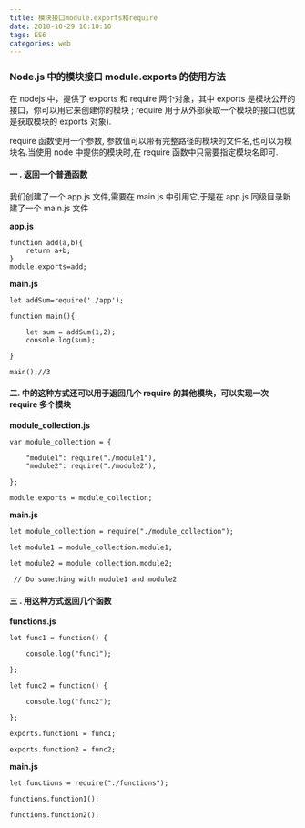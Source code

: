 ```yaml
---
title: 模块接口module.exports和require
date: 2018-10-29 10:10:10
tags: ES6
categories: web
---
```


### Node.js 中的模块接口 module.exports 的使用方法

在 nodejs 中，提供了 exports 和 require 两个对象，其中 exports 是模块公开的接口，你可以用它来创建你的模块 ; require 用于从外部获取一个模块的接口(也就是获取模块的 exports 对象).

require 函数使用一个参数, 参数值可以带有完整路径的模块的文件名,也可以为模块名.当使用 node 中提供的模块时,在 require 函数中只需要指定模块名即可.

#### 一 . 返回一个普通函数

我们创建了一个 app.js 文件,需要在 main.js 中引用它,于是在 app.js 同级目录新建了一个 main.js 文件
<!-- more -->
**app.js**

```
function add(a,b){
    return a+b;
}
module.exports=add;
```

**main.js**

```
let addSum=require('./app');

function main(){

    let sum = addSum(1,2);
    console.log(sum);

}

main();//3
```

#### 二. 中的这种方式还可以用于返回几个 require 的其他模块，可以实现一次 require 多个模块

**module_collection.js**

```
var module_collection = {

    "module1": require("./module1"),
    "module2": require("./module2"),

};

module.exports = module_collection;
```

**main.js**

```
let module_collection = require("./module_collection");

let module1 = module_collection.module1;

let module2 = module_collection.module2;

 // Do something with module1 and module2
```

#### 三 . 用这种方式返回几个函数

**functions.js**

```
let func1 = function() {

    console.log("func1");

};

let func2 = function() {

    console.log("func2");

};

exports.function1 = func1;

exports.function2 = func2;
```

**main.js**

```
let functions = require("./functions");

functions.function1();

functions.function2();
```